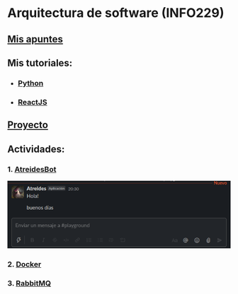 # Arquitectura de software    (INFO229)


## [Mis apuntes](https://docs.google.com/document/d/1tk83BdHxWoIsKKACsBDRqfjEl_w9nC9XWIvy3faFVZE/edit?usp=sharing)


## Mis tutoriales:
- ### [Python](/tutoriales/python/python-essentials.ipynb)
- ### [ReactJS](/tutoriales/react/react-essentials.md)

## [Proyecto](/proyecto)

## Actividades:
### 1. [AtreidesBot](/actividades/atreidesbot-slack/)
<div align="center"><img src="/actividades/atreidesbot-slack/img.png"></div>

### 2. [Docker](actividades/docker/)
### 3. [RabbitMQ](actividades/rabbitmq/)


